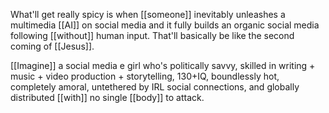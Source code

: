 What'll get really spicy is when [[someone]] inevitably unleashes a multimedia [[AI]] on social media and it fully builds an organic social media following [[without]] human input. That'll basically be like the second coming of [[Jesus]].

[[Imagine]] a social media e girl who's politically savvy, skilled in writing + music + video production + storytelling, 130+IQ, boundlessly hot, completely amoral, untethered by IRL social connections, and globally distributed [[with]] no single [[body]] to attack.

